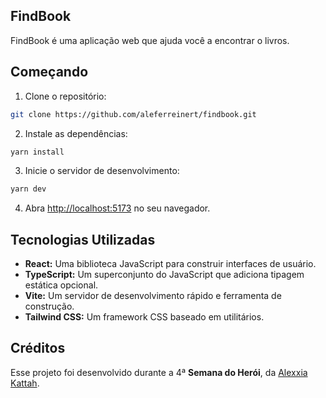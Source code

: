 ## FindBook

FindBook é uma aplicação web que ajuda você a encontrar o livros.

## Começando

1. Clone o repositório:

```bash
git clone https://github.com/aleferreinert/findbook.git
```

2. Instale as dependências:

```bash
yarn install
```

3. Inicie o servidor de desenvolvimento:

```bash
yarn dev
```

4. Abra [http://localhost:5173](http://localhost:5173) no seu navegador.

## Tecnologias Utilizadas

- **React:** Uma biblioteca JavaScript para construir interfaces de usuário.
- **TypeScript:** Um superconjunto do JavaScript que adiciona tipagem estática opcional.
- **Vite:** Um servidor de desenvolvimento rápido e ferramenta de construção.
- **Tailwind CSS:** Um framework CSS baseado em utilitários.

## Créditos

Esse projeto foi desenvolvido durante a 4ª **Semana do Herói**, da [Alexxia Kattah](https://github.com/alexiakattah).
